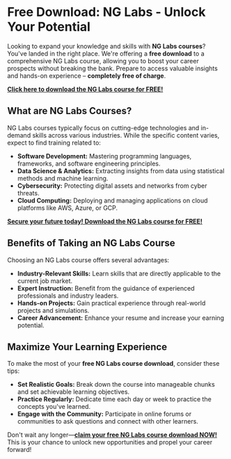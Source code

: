 # Free Download: NG Labs - Unlock Your Potential

Looking to expand your knowledge and skills with **NG Labs courses**? You've landed in the right place. We're offering a **free download** to a comprehensive NG Labs course, allowing you to boost your career prospects without breaking the bank. Prepare to access valuable insights and hands-on experience – **completely free of charge**.

[**Click here to download the NG Labs course for FREE!**](https://udemywork.com/ng-labs)

## What are NG Labs Courses?

NG Labs courses typically focus on cutting-edge technologies and in-demand skills across various industries. While the specific content varies, expect to find training related to:

*   **Software Development:** Mastering programming languages, frameworks, and software engineering principles.
*   **Data Science & Analytics:** Extracting insights from data using statistical methods and machine learning.
*   **Cybersecurity:** Protecting digital assets and networks from cyber threats.
*   **Cloud Computing:** Deploying and managing applications on cloud platforms like AWS, Azure, or GCP.

[**Secure your future today! Download the NG Labs course for FREE!**](https://udemywork.com/ng-labs)

## Benefits of Taking an NG Labs Course

Choosing an NG Labs course offers several advantages:

*   **Industry-Relevant Skills:** Learn skills that are directly applicable to the current job market.
*   **Expert Instruction:** Benefit from the guidance of experienced professionals and industry leaders.
*   **Hands-on Projects:** Gain practical experience through real-world projects and simulations.
*   **Career Advancement:** Enhance your resume and increase your earning potential.

## Maximize Your Learning Experience

To make the most of your **free NG Labs course download**, consider these tips:

*   **Set Realistic Goals:** Break down the course into manageable chunks and set achievable learning objectives.
*   **Practice Regularly:** Dedicate time each day or week to practice the concepts you've learned.
*   **Engage with the Community:** Participate in online forums or communities to ask questions and connect with other learners.

Don't wait any longer—**[claim your free NG Labs course download NOW!](https://udemywork.com/ng-labs)** This is your chance to unlock new opportunities and propel your career forward!

